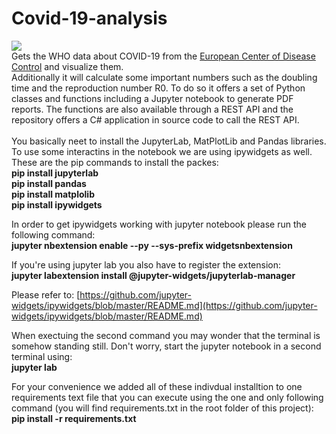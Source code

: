 # Covid-19-analysis
![](https://github.com/1c3t3a/Covid-19-analysis/workflows/Run%20jupyter%20notebook/badge.svg)<br>
Gets the WHO data about COVID-19 from the [European Center of Disease Control](https://www.ecdc.europa.eu/en/publications-data/download-todays-data-geographic-distribution-covid-19-cases-worldwide) and visualize them.<br>
Additionally it will calculate some important numbers such as the doubling time and the reproduction number R0. To do so it offers a set of Python classes and functions including a Jupyter notebook to generate PDF reports. The functions are also available through a REST API and the repository offers a C# application in source code to call the REST API.<br><br>
You basically neet to install the JupyterLab, MatPlotLib and Pandas libraries. To use some interactins in the notebook we are using ipywidgets as well.  
These are the pip commands to install the packes:  
**pip install jupyterlab  
pip install pandas  
pip install matplolib  
pip install ipywidgets**  
  
In order to get ipywidgets working with jupyter notebook please run the following command:  
**jupyter nbextension enable --py --sys-prefix widgetsnbextension**  
    
If you're using jupyter lab you also have to register the extension:  
**jupyter labextension install @jupyter-widgets/jupyterlab-manager**  
  
Please refer to: [https://github.com/jupyter-widgets/ipywidgets/blob/master/README.md](https://github.com/jupyter-widgets/ipywidgets/blob/master/README.md)  
  
When exectuing the second command you may wonder that the terminal is somehow standing still. Don't worry, start the jupyter notebook in a second terminal using:  
**jupyter lab**  
  
For your convenience we added all of these indivdual installtion to one requirements text file that you can execute using the one and only following command (you will find requirements.txt in the root folder of this project):  
**pip install -r requirements.txt**  
